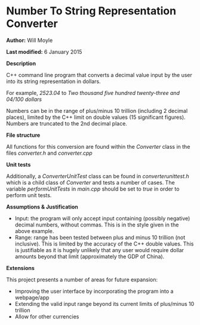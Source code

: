 # Number To String Representation Converter

**Author:** Will Moyle

**Last modified:** 6 January 2015

**Description**

C++ command line program that converts a decimal value input by the user into its string representation in dollars.

For example, *2523.04* to *Two thousand five hundred twenty-three and 04/100 dollars*

Numbers can be in the range of plus/minus 10 trillion (including 2 decimal places), limited by the C++ limit on double values (15 significant figures). Numbers are truncated to the 2nd decimal place.

**File structure**

All functions for this conversion are found within the *Converter* class in the files *converter.h* and *converter.cpp*

**Unit tests**

Additionally, a *ConverterUnitTest* class can be found in *converterunittest.h* which is a child class of *Converter* and tests a number of cases. The variable *performUnitTests* in *main.cpp* should be set to *true* in order to perform unit tests.

**Assumptions & Justification**

- Input: the program will only accept input containing (possibly negative) decimal numbers, without commas. This is in the style given in the above example.
- Range: range has been tested between plus and minus 10 trillion (not inclusive). This is limited by the accuracy of the C++ double values. This is justifiable as it is hugely unlikely that any user would require dollar amounts beyond that limit (approximately the GDP of China). 

**Extensions**

This project presents a number of areas for future expansion:
- Improving the user interface by incorporating the program into a webpage/app
- Extending the valid input range beyond its current limits of plus/minus 10 trillion
- Allow for other currencies
